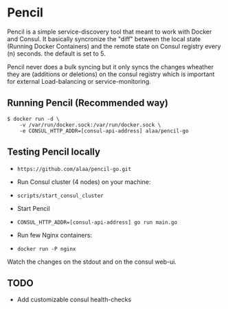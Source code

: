 # Pencil

Pencil is a simple service-discovery tool that meant to work with Docker and Consul.
It basically syncronize the "diff" between the local state (Running Docker Containers)
and the remote state on Consul registry every (n) seconds. the default is set to 5.

Pencil never does a bulk syncing but it only syncs the changes wheather they are (additions or deletions)
on the consul registry which is important for external Load-balancing or service-monitoring.

## Running Pencil (Recommended way)

```
$ docker run -d \
    -v /var/run/docker.sock:/var/run/docker.sock \
    -e CONSUL_HTTP_ADDR=[consul-api-address] alaa/pencil-go
```

## Testing Pencil locally

- ``` https://github.com/alaa/pencil-go.git ```

- Run Consul cluster (4 nodes) on your machine:

- ``` scripts/start_consul_cluster ```

- Start Pencil

- ``` CONSUL_HTTP_ADDR=[consul-api-address] go run main.go ```

- Run few Nginx containers:

- ``` docker run -P nginx ```

Watch the changes on the stdout and on the consul web-ui.

## TODO

- Add customizable consul health-checks
